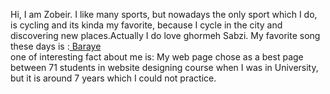 

Hi, I am Zobeir. I like many sports, but nowadays the only sport which I do, is cycling and its kinda my favorite, because I cycle in the city and discovering new places.Actually I do love ghormeh Sabzi. My favorite song these days is :<a href="https://www.youtube.com/watch?v=TPyHuCZzsVA"> Baraye</a>  
one of interesting fact about me is: My web page chose as a best page between 71 students in website designing course when I was in University, but it is around 7 years which I could not practice.
